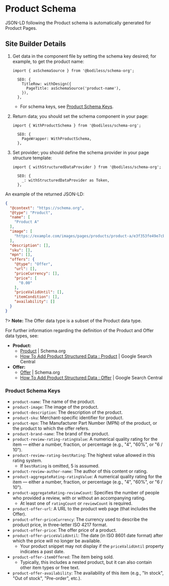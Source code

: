 # Product Schema

JSON-LD following the Product schema is automatically generated for Product Pages.

## Site Builder Details

01. Get data in the component file by setting the schema key desired; for example, to get the
    product name:

    ```tsx
    import { asSchemaSource } from '@bodiless/schema-org';

      SEO: {
        TitleRow: withDesign({
          PageTitle: asSchemaSource('product-name'),
        }),
      },
    ```

    - For schema keys, see [Product Schema Keys](#product-schema-keys).

01. Return data; you should set the schema component in your page:

    ```tsx
    import { WithProductSchema } from '@bodiless/schema-org';

      SEO: {
        PageWrapper: WithProductSchema,
      },
    ```

01. Set provider; you should define the schema provider in your page structure template:

    ```tsx
    import { withStructuredDataProvider } from '@bodiless/schema-org';

      SEO: {
        _: withStructuredDataProvider as Token,
      },
    ```

An example of the returned JSON-LD:

```json
{
  "@context": "https://schema.org",
  "@type": "Product",
  "name": [
    "Product A"
  ],
  "image": [
    "https://example.com/images/pages/products/product-a/e3f353fe49e7cb8ef65de3b89087ef79/product-pink (1).png"
  ],
  "description": [],
  "sku": [],
  "mpn": [],
  "offers": {
    "@type": "Offer",
    "url": [],
    "priceCurrency": [],
    "price": [
      "0.00"
    ],
    "priceValidUntil": [],
    "itemCondition": [],
    "availability": []
  }
}
```

?> **Note:** The Offer data type is a subset of the Product data type.

For further information regarding the definition of the Product and Offer data types, see:

- **Product:**
  - [Product](https://schema.org/Product) | Schema.org
  - [How To Add Product Structured Data :
    Product](https://developers.google.com/search/docs/advanced/structured-data/product#product) |
    Google Search Central
- **Offer:**
  - [Offer](https://schema.org/Offer) | Schema.org
  - [How To Add Product Structured Data :
    Offer](https://developers.google.com/search/docs/advanced/structured-data/product#offer) |
    Google Search Central

### Product Schema Keys

- `product-name`: The name of the product.
- `product-image`: The image of the product.
- `product-description`: The description of the product.
- `product-sku`: Merchant-specific identifier for product.
- `product-mpn`: The Manufacturer Part Number (MPN) of the product, or the product to which the
  offer refers.
- `product-brand-name`: The brand of the product.
- `product-review-rating-ratingValue`: A numerical quality rating for the item — either a number,
  fraction, or percentage (e.g., "4", "60%", or "6 / 10").
- `product-review-rating-bestRating`: The highest value allowed in this rating system.
  - If `bestRating` is omitted, 5 is assumed.
- `product-review-author-name`: The author of this content or rating.
- `product-aggregateRating-ratingValue`: A numerical quality rating for the item — either a number,
  fraction, or percentage (e.g., "4", "60%", or "6 / 10").
- `product-aggregateRating-reviewCount`: Specifies the number of people who provided a review, with
  or without an accompanying rating.
  - At least one of `ratingCount` or `reviewCount` is required.
- `product-offer-url`: A URL to the product web page (that includes the Offer).
- `product-offer-priceCurrency`: The currency used to describe the product price, in three-letter
  ISO 4217 format.
- `product-offer-price`: The offer price of a product.
- `product-offer-priceValidUntil`: The date (in ISO 8601 date format) after which the price will no
  longer be available.
  - Your product snippet may not display if the `priceValidUntil` property indicates a past date.
- `product-offer-itemOffered`: The item being sold.
  - Typically, this includes a nested product, but it can also contain other item types or free
    text.
- `product-offer-availability`: The availability of this item (e.g., "In stock", "Out of stock",
  "Pre-order", etc.).
